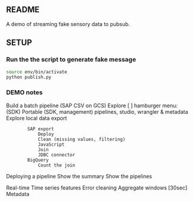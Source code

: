 ## README 

A demo of streaming fake sensory data to pubsub.

## SETUP 
### Run the the script to generate fake message 

``` bash
source env/bin/activate
python publish.py 
```

### DEMO notes
Build a batch pipeline (SAP CSV on GCS)
    Explore [ ] hamburger menu: (SDK) 
                Portable (SDK, management)
                pipelines, studio, wrangler & metadata 
                Explore local data export
    
            SAP export
                Deploy
                Clean (missing values, filtering)
                JavaScript 
                Join
                JDBC connector 
            BigQuery
                Count the join

Deploying a pipeline
    Show the summary 
    Show the pipelines

Real-time
    Time series features
    Error cleaning
    Aggregate windows  [30sec]
    Metadata 

